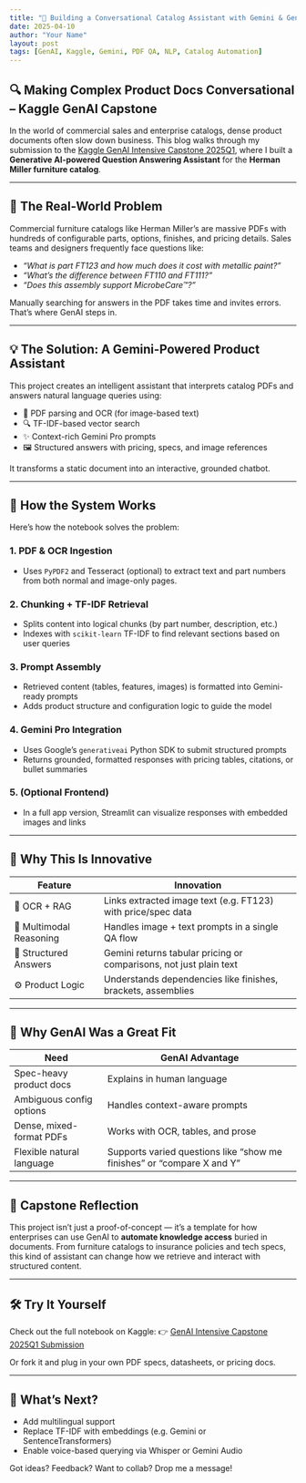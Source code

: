 ```yaml
---
title: "🧠 Building a Conversational Catalog Assistant with Gemini & GenAI"
date: 2025-04-10
author: "Your Name"
layout: post
tags: [GenAI, Kaggle, Gemini, PDF QA, NLP, Catalog Automation]
---
```


## 🔍 Making Complex Product Docs Conversational – Kaggle GenAI Capstone

In the world of commercial sales and enterprise catalogs, dense product documents often slow down business. This blog walks through my submission to the [Kaggle GenAI Intensive Capstone 2025Q1](https://www.kaggle.com/competitions/gen-ai-intensive-course-capstone-2025q1), where I built a **Generative AI-powered Question Answering Assistant** for the **Herman Miller furniture catalog**.

---

## 🚀 The Real-World Problem

Commercial furniture catalogs like Herman Miller’s are massive PDFs with hundreds of configurable parts, options, finishes, and pricing details. Sales teams and designers frequently face questions like:

- _“What is part FT123 and how much does it cost with metallic paint?”_
- _“What’s the difference between FT110 and FT111?”_
- _“Does this assembly support MicrobeCare™?”_

Manually searching for answers in the PDF takes time and invites errors. That’s where GenAI steps in.

---

## 💡 The Solution: A Gemini-Powered Product Assistant

This project creates an intelligent assistant that interprets catalog PDFs and answers natural language queries using:

- 🧾 PDF parsing and OCR (for image-based text)
- 🔍 TF-IDF-based vector search
- ✨ Context-rich Gemini Pro prompts
- 🖼️ Structured answers with pricing, specs, and image references

It transforms a static document into an interactive, grounded chatbot.

---

## 🧠 How the System Works

Here’s how the notebook solves the problem:

### 1. PDF & OCR Ingestion
- Uses `PyPDF2` and Tesseract (optional) to extract text and part numbers from both normal and image-only pages.

### 2. Chunking + TF-IDF Retrieval
- Splits content into logical chunks (by part number, description, etc.)
- Indexes with `scikit-learn` TF-IDF to find relevant sections based on user queries

### 3. Prompt Assembly
- Retrieved content (tables, features, images) is formatted into Gemini-ready prompts
- Adds product structure and configuration logic to guide the model

### 4. Gemini Pro Integration
- Uses Google’s `generativeai` Python SDK to submit structured prompts
- Returns grounded, formatted responses with pricing tables, citations, or bullet summaries

### 5. (Optional Frontend)
- In a full app version, Streamlit can visualize responses with embedded images and links

---

## 🌟 Why This Is Innovative

| Feature            | Innovation |
|--------------------|------------|
| 📄 OCR + RAG       | Links extracted image text (e.g. FT123) with price/spec data |
| 🧠 Multimodal Reasoning | Handles image + text prompts in a single QA flow |
| 🧾 Structured Answers | Gemini returns tabular pricing or comparisons, not just plain text |
| ⚙️ Product Logic | Understands dependencies like finishes, brackets, assemblies |

---

## 🎯 Why GenAI Was a Great Fit

| Need                     | GenAI Advantage |
|--------------------------|-----------------|
| Spec-heavy product docs  | Explains in human language |
| Ambiguous config options | Handles context-aware prompts |
| Dense, mixed-format PDFs | Works with OCR, tables, and prose |
| Flexible natural language | Supports varied questions like “show me finishes” or “compare X and Y” |

---

## 📌 Capstone Reflection

This project isn’t just a proof-of-concept — it’s a template for how enterprises can use GenAI to **automate knowledge access** buried in documents. From furniture catalogs to insurance policies and tech specs, this kind of assistant can change how we retrieve and interact with structured content.

---

## 🛠️ Try It Yourself

Check out the full notebook on Kaggle:
👉 [GenAI Intensive Capstone 2025Q1 Submission](https://www.kaggle.com/competitions/gen-ai-intensive-course-capstone-2025q1)

Or fork it and plug in your own PDF specs, datasheets, or pricing docs.

---

## 💬 What’s Next?

- Add multilingual support
- Replace TF-IDF with embeddings (e.g. Gemini or SentenceTransformers)
- Enable voice-based querying via Whisper or Gemini Audio

Got ideas? Feedback? Want to collab? Drop me a message!

